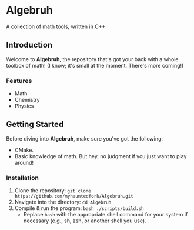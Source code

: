 # **Algebruh**

A collection of math tools, written in C++

## **Introduction**

Welcome to **Algebruh**, the repository that's got your back with a whole toolbox of math! (I know; it's small at the moment. There's more coming!)

### **Features**

- Math
- Chemistry
- Physics

## **Getting Started**

Before diving into **Algebruh**, make sure you've got the following:

- CMake.
- Basic knowledge of math. But hey, no judgment if you just want to play around!

### **Installation**

1. Clone the repository: `git clone https://github.com/myhauntedfork/Algebruh.git`
2. Navigate into the directory: `cd Algebruh`
3. Compile & run the program: `bash ./scripts/build.sh`
   - Replace `bash` with the appropriate shell command for your system if necessary (e.g., sh, zsh, or another shell you use).
